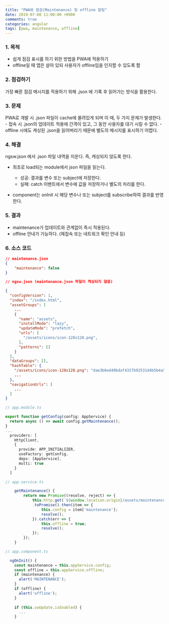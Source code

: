 ```yaml
---
title: "PWA와 점검(Maintenance) 및 offline 알림"
date: 2019-07-08 11:00:00 +0900
comments: true
categories: angular
tags: [pwa, maintenance, offline]
---
```




### 1. 목적
  - 쉽게 점검 표시를 하기 위한 방법을 PWA에 적용하기
  - offline일 때 앱은 살아 있되 사용자가 offline임을 인지할 수 있도록 함


### 2. 점검하기
가장 빠른 점검 메시지를 적용하기 위해 .json 에 기록 후 읽어가는 방식을 활용한다.


### 3. 문제
PWA로 개발 시 .json 파일이 cache에 물려있게 되며 이 때, 두 가지 문제가 발생한다.
    - 접속 시 .json의 업데이트 적용에 간격이 있고, 그 동안 사용자를 대기 시킬 수 없다.
    - offline 시에도 캐싱된 .json을 읽어버리기 때문에 별도의 메시지를 표시하기 어렵다.


### 4. 해결
ngsw.json 에서 .json 파일 내역을 지운다. 즉, 캐싱되지 않도록 한다.
- 최초로 load되는 module에서 json 파일을 읽는다.
  - 성공: 결과를 변수 또는 subject에 저장한다.
  - 실패: catch 이벤트에서 변수에 값을 저장하거나 별도의 처리를 한다.

- component는 onInit 시 해당 변수나 또는 subject를 subscribe하여 결과를 반영한다.

### 5. 결과
- maintenance가 업데이트와 관계없이 즉시 적용된다.
- offline 안내가 가능하다. (재접속 또는 네트워크 확인 안내 등)


### 6. 소스 코드

```json
// maintenance.json
{
    "maintenance": false
}
```

```json
// ngsw.json (maintenance.json 파일이 캐싱되지 않음)

{
  "configVersion": 1,
  "index": "/index.html",
  "assetGroups": [
    ...
    {
      "name": "assets",
      "installMode": "lazy",
      "updateMode": "prefetch",
      "urls": [
        "/assets/icons/icon-128x128.png",
      ],
      "patterns": []
    }
  ],
  "dataGroups": [],
  "hashTable": {
    "/assets/icons/icon-128x128.png": "dae3b6ed49bdaf4327b92531d4b5b4a5d30c7532",
    ...
  },
  "navigationUrls": [
    ...
  ]
}
```

```ts
// app.module.ts

export function getConfig(config: AppService) {
  return async () => await config.getMaintenance();
}
...
  providers: [
    HttpClient,
    {
      provide: APP_INITIALIZER,
      useFactory: getConfig,
      deps: [AppService],
      multi: true
    }
  ]
```

```ts
// app.service.ts

    getMaintenance() {
        return new Promise((resolve, reject) => {
            this.http.get(`${window.location.origin}/assets/maintenance.json`, { headers: new HttpHeaders({ timeout: `${3000}`})})
            .toPromise().then(item => {
                this.config = item['maintenance'];
                resolve();
            }).catch(err => {
                this.offline = true;
                resolve();
            });
        });
    }
```

```ts
// app.component.ts

  ngOnInit() {
    const maintenance = this.appService.config;
    const offline = this.appService.offline;
    if (maintenance) {
      alert('MAINTENANCE');
    }
    if (offline) {
      alert('offline');
    }
    
    if (this.swUpdate.isEnabled) {
      ...
    }
```